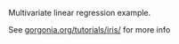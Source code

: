 Multivariate linear regression example.

See [gorgonia.org/tutorials/iris/](gorgonia.org/tutorials/iris/) for more info
